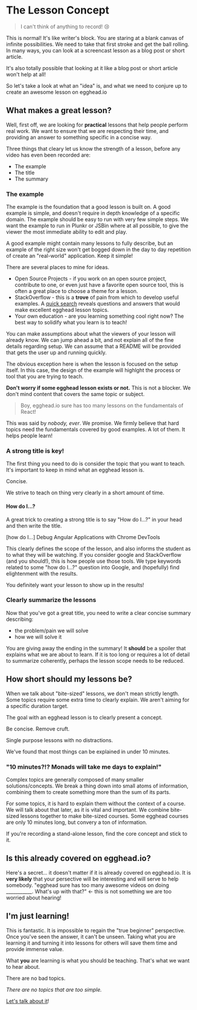 # The Lesson Concept

> I can't think of anything to record! :cry:

This is normal! It's like writer's block. You are staring at a blank canvas of infinite possibilities. We need to take that first stroke and get the ball rolling. In many ways, you can look at a screencast lesson as a blog post or short article.

It's also totally possible that looking at it like a blog post or short article won't help at all!

So let's take a look at what an "idea" is, and what we need to conjure up to create an awesome lesson on egghead.io

## What makes a great lesson?

Well, first off, we are looking for **practical** lessons that help people perform real work. We want to ensure that we are respecting their time, and providing an answer to something specific in a concise way.

Three things that  cleary let us know the strength of a lesson, before any video has even been recorded are:

* The example
* The title
* The summary

### The example

The example is the foundation that a good lesson is built on. A good example is simple, and doesn't require in depth knowledge of a specific domain. The example should be easy to run with very few simple steps. We want the example to run in Plunkr or JSBin where at all possible, to give the viewer the most immediate ability to edit and play.

A good example might contain many lessons to fully describe, but an example of the right size won't get bogged down in the day to day repetition of create an "real-world" application. Keep it simple!

There are several places to mine for ideas. 

* Open Source Projects - if you work on an open source project, contribute to one, or even just have a favorite open source tool, this is often a great place to choose a theme for a lesson.
* StackOverflow - this is a **trove** of pain from which to develop useful examples. A [quick search](http://stackoverflow.com/search?tab=votes&q=%5bjavascript%5d%20react) reveals questions and answers that would make excellent egghead lesson topics.
* Your own education - are you learning something cool right now? The best way to solidify what you learn is to teach!

You can make assumptions about what the viewers of your lesson will already know. We can jump ahead a bit, and not explain all of the fine details regarding setup. We can assume that a README will be provided that gets the user up and running quickly.

The obvious exception here is when the lesson is focused on the setup itself. In this case, the design of the example will highlght the process or tool that you are trying to teach.

**Don't worry if some egghead lesson exists or not.** This is not a blocker. We don't mind content that covers the same topic or subject.

> Boy, egghead.io sure has too many lessons on the fundamentals of React!

This was said by _nobody, ever_. We promise. We firmly believe that hard topics need the fundamentals covered by good examples. A lot of them. It helps people learn!

### A strong title is key!

The first thing you need to do is consider the topic that you want to teach. It's important to keep in mind what an egghead lesson is.

Concise.

We strive to teach on thing very clearly in a short amount of time.

#### How do I...?

A great trick to creating a strong title is to say "How do I...?" in your head and then write the title.

[how do I...] Debug Angular Applications with Chrome DevTools

This clearly defines the scope of the lesson, and also informs the student as to what they will be watching. If you consider google and StackOverflow (and you should!), this is how people use those tools. We type keywords related to some "how do I...?" question into Google, and (hopefully) find elightenment with the results. 

You definitely want your lesson to show up in the results!

### Clearly summarize the lessons

Now that you've got a great title, you need to write a clear concise summary describing:

* the problem/pain we will solve
* how we will solve it

You are giving away the ending in the summary! It **should** be a spoiler that explains what we are about to learn. If it is too long or requires a lot of detail to summarize coherently, perhaps the lesson scope needs to be reduced.

## How short should my lessons be?

When we talk about "bite-sized" lessons, we don't mean strictly length. Some topics require some extra time to clearly explain. We aren't aiming for a specific duration target.

The goal with an egghead lesson is to clearly present a concept.

Be concise. Remove cruft.

Single purpose lessons with no distractions.

We've found that most things can be explained in under 10 minutes.

### "10 minutes?!? Monads will take me days to explain!"

Complex topics are generally composed of many smaller solutions/concepts. We break a thing down into small atoms of information, combining them to create something more than the sum of its parts.

For some topics, it is hard to explain them without the context of a course. We will talk about that later, as it is vital and important. We combine bite-sized lessons together to make bite-sized courses. Some egghead courses are only 10 minutes long, but convery a ton of information.

If you're recording a stand-alone lesson, find the core concept and stick to it.

## Is this already covered on egghead.io?

Here's a secret... it doesn't matter if it is already covered on egghead.io. It is **very likely** that your persective will be interesting and will serve to help somebody. "egghead sure has too many awesome videos on doing ___________. What's up with that?" <- this is not something we are too worried about hearing!

## I'm just learning!

This is fantastic. It is impossible to regain the "true beginner" perspective. Once you've seen the answer, it can't be unseen. Taking what you are learning it and turning it into lessons for others will save them time and provide immense value.

What **you** are learning is what you should be teaching. That's what we want to hear about.

There are no bad topics.

*There are no topics that are too simple.*

[Let's talk about it](https://eggheadio.slack.com/messages/egghead-lesson-ideas/)!
